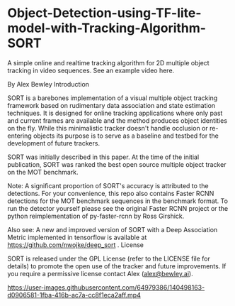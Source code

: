 # Object-Detection-using-TF-lite-model-with-Tracking-Algorithm-SORT



A simple online and realtime tracking algorithm for 2D multiple object tracking in video sequences. See an example video here.

By Alex Bewley
Introduction

SORT is a barebones implementation of a visual multiple object tracking framework based on rudimentary data association and state estimation techniques. It is designed for online tracking applications where only past and current frames are available and the method produces object identities on the fly. While this minimalistic tracker doesn't handle occlusion or re-entering objects its purpose is to serve as a baseline and testbed for the development of future trackers.

SORT was initially described in this paper. At the time of the initial publication, SORT was ranked the best open source multiple object tracker on the MOT benchmark.

Note: A significant proportion of SORT's accuracy is attributed to the detections. For your convenience, this repo also contains Faster RCNN detections for the MOT benchmark sequences in the benchmark format. To run the detector yourself please see the original Faster RCNN project or the python reimplementation of py-faster-rcnn by Ross Girshick.

Also see: A new and improved version of SORT with a Deep Association Metric implemented in tensorflow is available at https://github.com/nwojke/deep_sort .
License

SORT is released under the GPL License (refer to the LICENSE file for details) to promote the open use of the tracker and future improvements. If you require a permissive license contact Alex (alex@bewley.ai).


https://user-images.githubusercontent.com/64979386/140498163-d0906581-1fba-416b-ac7a-cc8f1eca2aff.mp4
